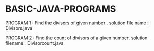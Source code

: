 # BASIC-JAVA-PROGRAMS
PROGRAM 1 : Find the divisors of given number .
solution file name : Divisors.java

PROGRAM 2 : Find the count of divisors of a given number.
solution filename : Divisorcount.java
